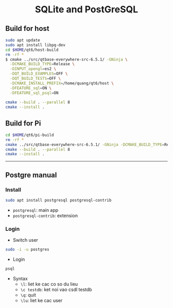 <h1 align = "center">SQLite and PostGreSQL</h1>

## Build for host
```bash
sudo apt update
sudo apt install libpq-dev
cd $HOME/qt6/host-build
rm -rf *
$ cmake ../src/qtbase-everywhere-src-6.5.1/ -GNinja \
  -DCMAKE_BUILD_TYPE=Release \
  -DINPUT_opengl=es2 \
  -DQT_BUILD_EXAMPLES=OFF \
  -DQT_BUILD_TESTS=OFF \
  -DCMAKE_INSTALL_PREFIX=/home/quang/qt6/host \
  -DFEATURE_sql=ON \
  -DFEATURE_sql_psql=ON
  
cmake --build . --parallel 8
cmake --install .
```

## Build for Pi
```bash
cd $HOME/qt6/pi-build
rm -rf *
cmake ../src/qtbase-everywhere-src-6.5.1/ -GNinja -DCMAKE_BUILD_TYPE=Release -DINPUT_opengl=es2 -DQT_BUILD_EXAMPLES=OFF -DQT_BUILD_TESTS=OFF -DQT_HOST_PATH=$HOME/qt6/host -DCMAKE_STAGING_PREFIX=$HOME/qt6/pi -DCMAKE_INSTALL_PREFIX=/usr/local/qt6 -DCMAKE_TOOLCHAIN_FILE=$HOME/qt6/toolchain.cmake -DQT_QMAKE_TARGET_MKSPEC=devices/linux-rasp-pi4-aarch64 -DQT_FEATURE_xcb=ON -DFEATURE_xcb_xlib=ON -DQT_FEATURE_xlib=ON -DFEATURE_sql=ON -DFEATURE_sql_psql=ON
cmake --build . --parallel 8
cmake --install .
```

---
## Postgre manual

### Install
```bash
sudo apt install postgresql postgresql-contrib
```
- `postgresql`: main app
- `postgresql-contrib`: extension

### Login 
- Switch user
```bash
sudo -i -u postgres
```
- Login 
```bash
psql
```
- Syntax
  - `\l`: liet ke cac co so du lieu 
  - `\c testdb`: ket noi vao csdl testdb
  - `\q`: quit
  - `\lu`: liet ke cac user
